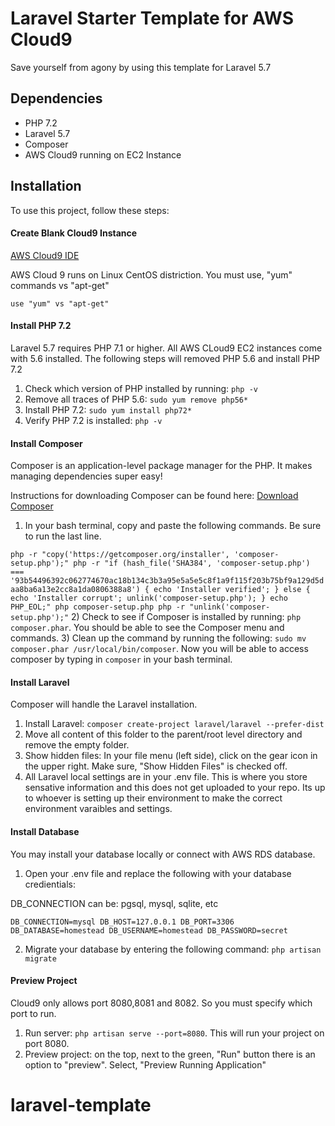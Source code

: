 # Laravel Starter Template for AWS Cloud9

Save yourself from agony by using this template for Laravel 5.7 

## Dependencies

- PHP 7.2
- Laravel 5.7
- Composer
- AWS Cloud9 running on EC2 Instance

## Installation

To use this project, follow these steps:

#### Create Blank Cloud9 Instance

<a href="https://aws.amazon.com/cloud9/">AWS Cloud9 IDE</a>

AWS Cloud 9 runs on Linux CentOS distriction. You must use, "yum" commands vs "apt-get"

`use "yum" vs "apt-get"`

#### Install PHP 7.2

Laravel 5.7 requires PHP 7.1 or higher. All AWS CLoud9 EC2 instances come with 5.6 installed. The following steps will removed PHP 5.6 and install PHP 7.2

1) Check which version of PHP installed by running: `php -v`
2) Remove all traces of PHP 5.6: `sudo yum remove php56*`
3) Install PHP 7.2: `sudo yum install php72*`
4) Verify PHP 7.2 is installed: `php -v`

#### Install Composer

Composer is an application-level package manager for the PHP. It makes managing dependencies super easy!

Instructions for downloading Composer can be found here: <a href="https://getcomposer.org/download/">Download Composer</a>

1) In your bash terminal, copy and paste the following commands. Be sure to run the last line.

`
php -r "copy('https://getcomposer.org/installer', 'composer-setup.php');"
php -r "if (hash_file('SHA384', 'composer-setup.php') === '93b54496392c062774670ac18b134c3b3a95e5a5e5c8f1a9f115f203b75bf9a129d5daa8ba6a13e2cc8a1da0806388a8') { echo 'Installer verified'; } else { echo 'Installer corrupt'; unlink('composer-setup.php'); } echo PHP_EOL;"
php composer-setup.php
php -r "unlink('composer-setup.php');"
`
2) Check to see if Composer is installed by running: `php composer.phar`. You should be able to see the Composer menu and commands.
3) Clean up the command by running the following: `sudo mv composer.phar /usr/local/bin/composer`. Now you will be able to access composer by typing in `composer` in your bash terminal.

#### Install Laravel

Composer will handle the Laravel installation.

1) Install Laravel: `composer create-project laravel/laravel --prefer-dist`
2) Move all content of this folder to the parent/root level directory and remove the empty folder.
3) Show hidden files: In your file menu (left side), click on the gear icon in the upper right. Make sure, "Show Hidden Files" is checked off. 
4) All Laravel local settings are in your .env file. This is where you store sensative information and this does not get uploaded to your repo. Its up to whoever is setting up their environment to make the correct environment varaibles and settings.

#### Install Database

You may install your database locally or connect with AWS RDS database.

1) Open your .env file and replace the following with your database credientials:

DB_CONNECTION can be: pgsql, mysql, sqlite, etc

`
DB_CONNECTION=mysql
DB_HOST=127.0.0.1
DB_PORT=3306
DB_DATABASE=homestead
DB_USERNAME=homestead
DB_PASSWORD=secret
`

2) Migrate your database by entering the following command: `php artisan migrate`

#### Preview Project

Cloud9 only allows port 8080,8081 and 8082. So you must specify which port to run. 

1) Run server: `php artisan serve --port=8080`. This will run your project on port 8080.
2) Preview project: on the top, next to the green, "Run" button there is an option to "preview". Select, "Preview Running Application"





# laravel-template
